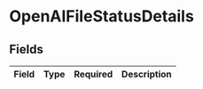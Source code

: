 # OpenAIFileStatusDetails


## Fields

| Field       | Type        | Required    | Description |
| ----------- | ----------- | ----------- | ----------- |